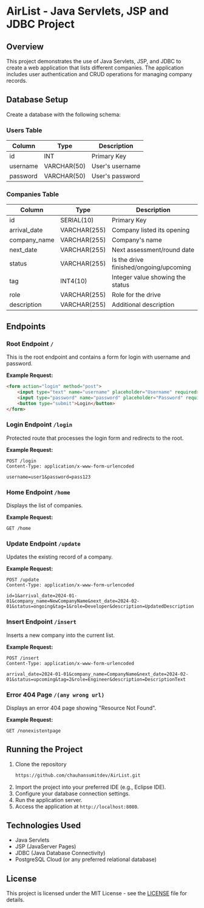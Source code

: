 # AirList - Java Servlets, JSP and JDBC Project

## Overview
This project demonstrates the use of Java Servlets, JSP, and JDBC to create a web application that lists different companies. The application includes user authentication and CRUD operations for managing company records.

## Database Setup
Create a database with the following schema:

### Users Table
| Column    | Type        | Description         |
|-----------|-------------|---------------------|
| id        | INT         | Primary Key         |
| username  | VARCHAR(50) | User's username     |
| password  | VARCHAR(50) | User's password     |

### Companies Table
| Column        | Type         | Description                                   |
|---------------|--------------|-----------------------------------------------|
| id            | SERIAL(10)   | Primary Key                                   |
| arrival_date  | VARCHAR(255) | Company listed its opening                    |
| company_name  | VARCHAR(255) | Company's name                                |
| next_date     | VARCHAR(255) | Next assessment/round date                    |
| status        | VARCHAR(255) | Is the drive finished/ongoing/upcoming        |
| tag           | INT4(10)     | Integer value showing the status              |
| role          | VARCHAR(255) | Role for the drive                            |
| description   | VARCHAR(255) | Additional description                        |

## Endpoints

### Root Endpoint `/`
This is the root endpoint and contains a form for login with username and password.

**Example Request:**
```html
<form action="login" method="post">
    <input type="text" name="username" placeholder="Username" required>
    <input type="password" name="password" placeholder="Password" required>
    <button type="submit">Login</button>
</form>
```

### Login Endpoint `/login`
Protected route that processes the login form and redirects to the root.

**Example Request:**
```http
POST /login
Content-Type: application/x-www-form-urlencoded

username=user1&password=pass123
```

### Home Endpoint `/home`
Displays the list of companies.

**Example Request:**
```http
GET /home
```

### Update Endpoint `/update`
Updates the existing record of a company.

**Example Request:**
```http
POST /update
Content-Type: application/x-www-form-urlencoded

id=1&arrival_date=2024-01-01&company_name=NewCompanyName&next_date=2024-02-01&status=ongoing&tag=1&role=Developer&description=UpdatedDescription
```

### Insert Endpoint `/insert`
Inserts a new company into the current list.

**Example Request:**
```http
POST /insert
Content-Type: application/x-www-form-urlencoded

arrival_date=2024-01-01&company_name=CompanyName&next_date=2024-02-01&status=upcoming&tag=2&role=Engineer&description=DescriptionText
```

### Error 404 Page `/(any wrong url)`
Displays an error 404 page showing "Resource Not Found".

**Example Request:**
```http
GET /nonexistentpage
```

## Running the Project
1. Clone the repository
    ```sh
    https://github.com/chauhansumitdev/AirList.git
    ```
2. Import the project into your preferred IDE (e.g., Eclipse IDE).
3. Configure your database connection settings.
4. Run the application server.
5. Access the application at `http://localhost:8080`.

## Technologies Used
- Java Servlets
- JSP (JavaServer Pages)
- JDBC (Java Database Connectivity)
- PostgreSQL Cloud (or any preferred relational database)

## License
This project is licensed under the MIT License - see the [LICENSE](LICENSE) file for details.
